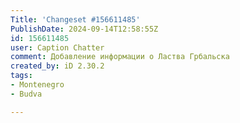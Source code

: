 ```yaml
---
Title: 'Changeset #156611485'
PublishDate: 2024-09-14T12:58:55Z
id: 156611485
user: Caption Chatter
comment: Добавление информации о Ластва Грбальска
created_by: iD 2.30.2
tags:
- Montenegro
- Budva

---
```

